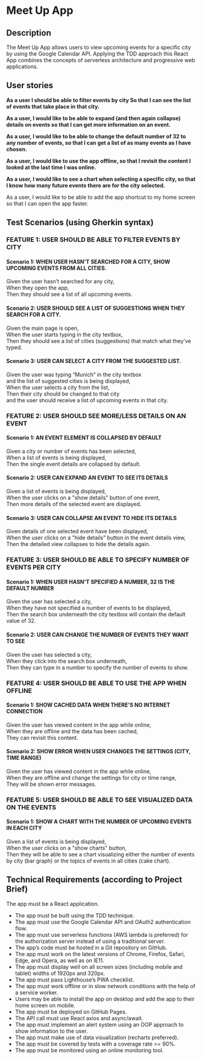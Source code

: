 # Meet Up App

## Description

The Meet Up App allows users to view upcoming events for a specific city by using the Google Calendar API.
Applying the TDD approach this React App combines the concepts of serverless architecture and progressive web applications.

## User stories

**As a user I should be able to filter events by city
So that I can see the list of events that take place in that city.**

**As a user, I would like to be able to expand (and then again collapse) details on events so that I can get more information on an event.**

**As a user, I would like to be able to change the default number of 32 to any number of events, so that I can get a list of as many events as I have chosen.**

**As a user, I would like to use the app offline, so that I revisit the content I looked at the last time I was online.**

**As a user, I would like to see a chart when selecting a specific city, so that I know how many future events there are for the city selected.**

As a user, I would like to be able to add the app shortcut to my home screen so that I can open the app faster.


## Test Scenarios (using Gherkin syntax)

### FEATURE 1: USER SHOULD BE ABLE TO FILTER EVENTS BY CITY

#### Scenario 1: WHEN USER HASN'T SEARCHED FOR A CITY, SHOW UPCOMING EVENTS FROM ALL CITIES.
Given the user hasn’t searched for any city, <br>
When they open the app, <br>
Then they should see a list of all upcoming events.

#### Scenario 2: USER SHOULD SEE A LIST OF SUGGESTIONS WHEN THEY SEARCH FOR A CITY.
Given the main page is open, <br>
When the user starts typing in the city textbox, <br>
Then they should see a list of cities (suggestions) that match what they’ve typed.

#### Scenario 3: USER CAN SELECT A CITY FROM THE SUGGESTED LIST.
Given the user was typing “Munich” in the city textbox <br>
and the list of suggested cities is being displayed, <br>
When the user selects a city from the list, <br>
Then their city should be changed to that city <br>
and the user should receive a list of upcoming events in that city.

### FEATURE 2: USER SHOULD SEE MORE/LESS DETAILS ON AN EVENT

#### Scenario 1: AN EVENT ELEMENT IS COLLAPSED BY DEFAULT
Given a city or number of events has been selected,  <br>
When a list of events is being displayed, <br>
Then the single event details are collapsed by default.

#### Scenario 2: USER CAN EXPAND AN EVENT TO SEE ITS DETAILS
Given a list of events is being displayed, <br>
When the user clicks on a "show details" button of one event, <br>
Then more details of the selected event are displayed.

#### Scenario 3: USER CAN COLLAPSE AN EVENT TO HIDE ITS DETAILS
Given details of one selected event have been displayed, <br>
When the user clicks on a "hide details" button in the event details view, <br>
Then the detailed view collapses to hide the details again.


### FEATURE 3: USER SHOULD BE ABLE TO SPECIFY NUMBER OF EVENTS PER CITY

#### Scenario 1: WHEN USER HASN'T SPECIFIED A NUMBER, 32 IS THE DEFAULT NUMBER
Given the user has selected a city, <br>
When they have not specified a number of events to be displayed, <br>
Then the search box underneath the city textbox will contain the default value of 32.

#### Scenario 2: USER CAN CHANGE THE NUMBER OF EVENTS THEY WANT TO SEE
Given the user has selected a city, <br>
When they click into the search box underneath, <br>
Then they can type in a number to specify the number of events to show.

### FEATURE 4: USER SHOULD BE ABLE TO USE THE APP WHEN OFFLINE

#### Scenario 1: SHOW CACHED DATA WHEN THERE'S NO INTERNET CONNECTION
Given the user has viewed content in the app while online, <br>
When they are offline and the data has been cached, <br>
They can revisit this content.

#### Scenario 2: SHOW ERROR WHEN USER CHANGES THE SETTINGS (CITY, TIME RANGE)
Given the user has viewed content in the app while online, <br>
When they are offline and change the settings for city or time range,  <br>
They will be shown error messages.


### FEATURE 5: USER SHOULD BE ABLE TO SEE VISUALIZED DATA ON THE EVENTS

#### Scenario 1: SHOW A CHART WITH THE NUMBER OF UPCOMING EVENTS IN EACH CITY
Given a list of events is being displayed, <br>
When the user clicks on a "show charts" button, <br>
Then they will be able to see a chart visualizing either the number of events by city (bar graph) or the topics of events in all cities (cake chart).

## Technical Requirements (according to Project Brief)

The app must be a React application.
* The app must be built using the TDD technique.
* The app must use the Google Calendar API and OAuth2 authentication flow.
* The app must use serverless functions (AWS lambda is preferred) for the authorization
server instead of using a traditional server.
* The app’s code must be hosted in a Git repository on GitHub.
* The app must work on the latest versions of Chrome, Firefox, Safari, Edge, and Opera,
as well as on IE11.
* The app must display well on all screen sizes (including mobile and tablet) widths of
1920px and 320px.
* The app must pass Lighthouse’s PWA checklist.
* The app must work offline or in slow network conditions with the help of a service
worker.
* Users may be able to install the app on desktop and add the app to their home screen
on mobile.
* The app must be deployed on GitHub Pages.
* The API call must use React axios and async/await.
* The app must implement an alert system using an OOP approach to show information to
the user.
* The app must make use of data visualization (recharts preferred).
* The app must be covered by tests with a coverage rate >= 90%.
* The app must be monitored using an online monitoring tool.

